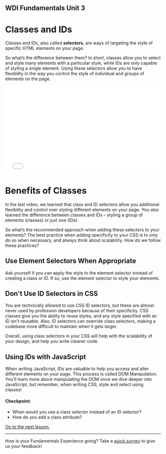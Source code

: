 **WDI Fundamentals Unit 3**
---

#  Classes and IDs

Classes and IDs, also called **selectors**, are ways of targeting the style of specific HTML elements on your page.

So what’s the difference between them? In short, classes allow you to select and style many elements with a particular style, while IDs are only capable of styling a single element. Using these selectors allow you to have flexibility in the way you control the style of individual and groups of elements on the page.

<div class="wistia_responsive_padding" style="padding:56.25% 0 0 0;position:relative;"><div class="wistia_responsive_wrapper" style="height:100%;left:0;position:absolute;top:0;width:100%;"><iframe src="//fast.wistia.net/embed/iframe/ugwfg1gtqw?seo=false&videoFoam=true" allowtransparency="true" frameborder="0" scrolling="no" class="wistia_embed" name="wistia_embed" allowfullscreen mozallowfullscreen webkitallowfullscreen oallowfullscreen msallowfullscreen width="100%" height="100%"></iframe></div></div>
<script src="//fast.wistia.net/assets/external/E-v1.js" async></script>

# Benefits of Classes

In the last video, we learned that class and ID selectors allow you additional flexibility and control over styling different elements on your page. You also learned the difference between classes and IDs – styling a group of elements (classes) or just one (IDs).

So what’s the recommended approach when adding these selectors to your elements? The best practice when adding specificity to your CSS is to only do so when necessary, and always think about scalability. How do we follow these practices?

## Use Element Selectors When Appropriate

Ask yourself if you can apply the style to the element selector instead of creating a class or ID. If so, use the element selector to style your elements.

## Don't Use ID Selectors in CSS

You are technically allowed to use CSS ID selectors, but these are almost never used by profession developers because of their specificity. CSS classes give you the ability to reuse styles, and any style specified with an ID isn't reusable. Also, ID selectors can override class selectors, making a codebase more difficult to maintain when it gets larger.

Overall, using class selectors in your CSS will help with the scalability of your design, and help you write cleaner code.

## Using IDs with JavaScript

When writing JavaScript, IDs are valuable to help you access and alter different elements on your page. This process is called DOM Manipulation. You'll learn more about manipulating the DOM once we dive deeper into JavaScript, but remember, when writing CSS, style and select using classes!


#### Checkpoint:

* When would you use a class selector instead of an ID selector?
* How do you add a class attribute?


[On to the next lesson.](04_lesson.md)

---
How is your Fundamentals Experience going? Take a [quick survey](../feedback.md) to give us your feedback!
